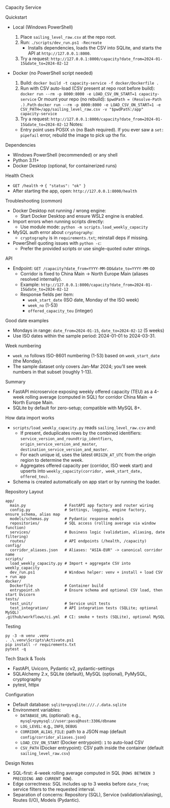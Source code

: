 Capacity Service

Quickstart
- Local (Windows PowerShell)
  1) Place `sailing_level_raw.csv` at the repo root.
  2) Run: `./scripts/dev_run.ps1 -Recreate`
     - Installs dependencies, loads the CSV into SQLite, and starts the API at `http://127.0.0.1:8000`.
  3) Try a request: `http://127.0.0.1:8000/capacity?date_from=2024-01-15&date_to=2024-02-12`

- Docker (no PowerShell script needed)
  1) Build: `docker build -t capacity-service -f docker/Dockerfile .`
  2) Run with CSV auto-load (CSV present at repo root before build):
     `docker run --rm -p 8000:8000 -e LOAD_CSV_ON_START=1 capacity-service`
     Or mount your repo (no rebuild):
     `$pwdPath = (Resolve-Path .).Path`
     `docker run --rm -p 8000:8000 -e LOAD_CSV_ON_START=1 -e CSV_PATH=/app/sailing_level_raw.csv -v "$pwdPath:/app" capacity-service`
  3) Try a request: `http://127.0.0.1:8000/capacity?date_from=2024-01-15&date_to=2024-02-12`
  Notes:
  - Entry point uses POSIX `sh` (no Bash required). If you ever saw a `set: pipefail` error, rebuild the image to pick up the fix.

Dependencies
- Windows PowerShell (recommended) or any shell
- Python 3.11+
- Docker Desktop (optional, for containerized runs)

Health Check
- `GET /health` → `{ "status": "ok" }`
- After starting the app, open: `http://127.0.0.1:8000/health`

Troubleshooting (common)
- Docker Desktop not running / wrong engine:
  - Start Docker Desktop and ensure WSL2 engine is enabled.
- Import errors when running scripts directly:
  - Use module mode: `python -m scripts.load_weekly_capacity`
- MySQL auth error about `cryptography`:
  - `cryptography` is in `requirements.txt`; reinstall deps if missing.
- PowerShell quoting issues with `python -c`:
  - Prefer the provided scripts or use single-quoted outer strings.

API
- Endpoint: `GET /capacity?date_from=YYYY-MM-DD&date_to=YYYY-MM-DD`
  - Corridor is fixed to China Main -> North Europe Main (aliases resolved internally).
  - Example: `http://127.0.0.1:8000/capacity?date_from=2024-01-15&date_to=2024-02-12`
  - Response fields per item:
    - `week_start_date` (ISO date, Monday of the ISO week)
    - `week_no` (1-53)
    - `offered_capacity_teu` (integer)

Good date examples
- Mondays in range: `date_from=2024-01-15`, `date_to=2024-02-12` (5 weeks)
- Use ISO dates within the sample period: 2024-01-01 to 2024-03-31.

Week numbering
- `week_no` follows ISO-8601 numbering (1-53) based on `week_start_date` (the Monday).
- The sample dataset only covers Jan-Mar 2024; you’ll see week numbers in that subset (roughly 1-13).

Summary
- FastAPI microservice exposing weekly offered capacity (TEU) as a 4-week rolling average (computed in SQL) for corridor China Main -> North Europe Main.
- SQLite by default for zero-setup; compatible with MySQL 8+.

How data import works
- `scripts/load_weekly_capacity.py` reads `sailing_level_raw.csv` and:
  - If present, deduplicates rows by the combined identifiers: `service_version_and_roundtrip_identfiers`, `origin_service_version_and_master`, `destination_service_version_and_master`.
  - For each unique id, uses the latest `ORIGIN_AT_UTC` from the origin region to determine the week.
  - Aggregates offered capacity per (corridor, ISO week start) and upserts into `weekly_capacity(corridor, week_start_date, offered_teu)`.
- Schema is created automatically on app start or by running the loader.

Repository Layout
```
app/
  main.py                 # FastAPI app factory and router wiring
  config.py               # Settings, logging, engine factory, ensure_schema, alias map
  models/schemas.py       # Pydantic response models
  repositories/           # SQL access (rolling average via window function)
  services/               # Business logic (validation, aliasing, date filtering)
  routes/                 # API endpoints (/health, /capacity)
config/
  corridor_aliases.json   # Aliases: "ASIA-EUR" -> canonical corridor name
scripts/
  load_weekly_capacity.py # Import + aggregate CSV into weekly_capacity
  dev_run.ps1             # Windows helper: venv + install + load CSV + run app
docker/
  Dockerfile              # Container build
  entrypoint.sh           # Ensure schema and optional CSV load, then start Uvicorn
tests/
  test_unit/              # Service unit tests
  test_integration/       # API integration tests (SQLite; optional MySQL)
.github/workflows/ci.yml  # CI: smoke + tests (SQLite), optional MySQL
```

Testing
```
py -3 -m venv .venv
. .\.venv\Scripts\Activate.ps1
pip install -r requirements.txt
pytest -q
```

Tech Stack & Tools
- FastAPI, Uvicorn, Pydantic v2, pydantic-settings
- SQLAlchemy 2.x, SQLite (default), MySQL (optional), PyMySQL, cryptography
- pytest, httpx

Configuration
- Default database: `sqlite+pysqlite:///./.data.sqlite`
- Environment variables:
  - `DATABASE_URL` (optional): e.g., `mysql+pymysql://user:pass@host:3306/dbname`
  - `LOG_LEVEL`: e.g., `INFO`, `DEBUG`
  - `CORRIDOR_ALIAS_FILE`: path to a JSON map (default `config/corridor_aliases.json`)
  - `LOAD_CSV_ON_START` (Docker entrypoint): `1` to auto-load CSV
  - `CSV_PATH` (Docker entrypoint): CSV path inside the container (default `sailing_level_raw.csv`)

Design Notes
- SQL-first: 4-week rolling average computed in SQL (`ROWS BETWEEN 3 PRECEDING AND CURRENT ROW`).
- Edge correctness: SQL includes up to 3 weeks before `date_from`; service filters to the requested interval.
- Separation of concerns: Repository (SQL), Service (validation/aliasing), Routes (I/O), Models (Pydantic).
